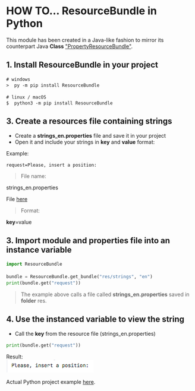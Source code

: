 # HOW TO... ResourceBundle in Python

This module has been created in a Java-like fashion to mirror its counterpart Java **Class** ["PropertyResourceBundle"](https://docs.oracle.com/en/java/javase/20/docs/api/java.base/java/util/PropertyResourceBundle.html).
## 1. Install ResourceBundle in your project
```
# windows
>  py -m pip install ResourceBundle

# linux / macOS
$  python3 -m pip install ResourceBundle
```

## 3. Create a resources file containing **strings**
- Create a **strings_en.properties** file and save it in your project
- Open it and include your strings in **key** and **value** format:

Example:
``` Properties
request=Please, insert a position: 
```
> File name: <br>

strings_en.properties <br>

File [here](https://github.com/agomezmartin/internationalization/blob/main/assets/python/resourceBundle/DB_Param_i18n/res/strings_en.properties)

> Format: <br>

**key**=value

## 3. Import module and properties file into an instance variable

``` Python
import ResourceBundle

bundle = ResourceBundle.get_bundle("res/strings", "en")
print(bundle.get("request"))
```

> The example above calls a file called **strings_en.properties** saved in **folder** res.

## 4. Use the instanced variable to view the string

- Call the **key** from the resource file (strings_en.properties)
``` Python
print(bundle.get("request"))
```
Result:
<br>
<img src="/assets/images/string_example.png">

Actual Python project example [here](DB_Param_i18n/).